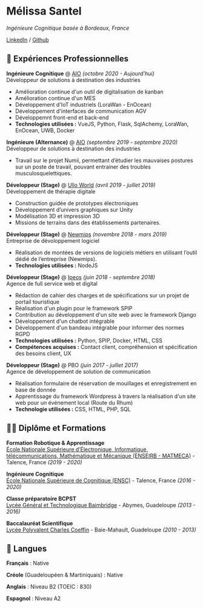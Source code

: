 # Mélissa Santel

_Ingénieure Cognitique basée à Bordeaux, France_

[LinkedIn](https://www.linkedin.com/in/melissa-santel/) / [Github](https://github.com/melissasantel) <!-- / [Site Web]() / [Behance](https://www.behance.net/mlissasantel) / [Dribbble](https://dribbble.com/MelissaSantel) -->

## 📄 Expériences Professionnelles
**Ingénieure Cognitique** @ [AIO](https://aio.eu/fr/) _(octobre 2020 - Aujourd'hui)_  
Développeur de solutions à destination des industries  
- Amélioration continue d'un outil de digitalisation de kanban 
- Amélioration continue d'un MES 
- Développement d'IoT industriels (LoraWan - EnOcean)
- Développement d'interfaces de communication AGV 
- Développemnt front-end et back-end
- **Technologies utilisées :** VueJS, Python, Flask, SqlAchemy, LoraWan, EnOcean, UWB, Docker

**Ingénieure (Alternance)**  @ [AIO](https://aio.eu/fr/) _(septembre 2019 - septembre 2020)_  
Développeur de solutions à destination des industries  
- Travail sur le projet Numii, permettant d’étudier les mauvaises postures sur un poste de travail, pouvant entrainer des troubles musculosquelettiques.


**Développeur (Stage)** @ [Ullo World](https://ullo-world.fr/) _(avril 2019 - juillet 2019)_  
Développement de thérapie digitale  
- Construction guidée de prototypes électroniques
- Développement d’univers graphiques sur Unity
- Modélisation 3D et impression 3D 
- Missions de terrains dans des établissements partenaires.

**Développeur (Stage)** @ [Newmips](https://www.newmips.com/) _(novembre 2018 - mars 2019)_  
Entreprise de dévoloppement logiciel  
- Réalisation de montées de versions de logiciels métiers en utilisant l’outil dédié de l’entreprise (Newmips).
- **Technologies utilisées :** NodeJS

**Développeur (Stage)** @ [Ipeos](https://www.ipeos.net/) _(juin 2018 - septembre 2018)_  
Agence de full service web et digital  
- Rédaction de cahier des charges et de spécifications sur un projet de portail touristique
- Réalisation d'un plugin pour le framework SPIP
- Contribution au développement d'un site web avec le framework Django
- Développement d'un chatbot intégrable
- Développement d'un bandeau intégrable pour informer des normes RGPD
- **Technologies utilisées :** Python, SPIP, Docker, HTML, CSS
- **Compétences acquises :** Contact client, compréhension et spécification des besoins client, UX


**Développeur (Stage)** @ PBO _(juin 2017 - juillet 2017)_  
Agence de développement de solution de communication  
- Réalisation formulaire de réservation de mouillages et enregistrement en base de donnée
- Apprentissage du framework Wordpress à travers la réalisation d'un site web pour un événement local (Route du Rhum)
- **Technologie utilisées :** CSS, HTML, PHP, SQL

<!-- ## À coté  -->

## 👩‍🎓 Diplôme et Formations
**Formation Robotique & Apprentissage**  
[École Nationale Supérieure d’Électronique, Informatique, télécommunications, Mathématique et Mécanique (ENSEIRB - MATMECA)](https://enseirb-matmeca.bordeaux-inp.fr/fr) - Talence, France _(2019 - 2020)_

**Ingénieure Cognitique**  
[École Nationale Supérieure de Cognitique (ENSC)](https://ensc.bordeaux-inp.fr/fr) - Talence, France _(2016 - 2020)_

**Classe préparatoire BCPST**  
[Lycée Général et Technologique Baimbridge](https://lgtbaimbridge.fr/) - Abymes, Guadeloupe _(2013 - 2016)_

**Baccalauréat Scientifique**  
[Lycée Polyvalent Charles Coeffin](https://charlescoeffin.lyc.ac-guadeloupe.fr/) - Baie-Mahault, Guadeloupe _(2010 - 2013)_
## 💬 Langues
**Français** : Native

**Créole** (Guadeloupéen & Martiniquais) : Native

**Anglais** : Niveau B2 (TOEIC : 830)

**Espagnol** : Niveau A2

<!-- You can use the [editor on GitHub](https://github.com/melissasantel/hello-world/edit/gh-pages/index.md) to maintain and preview the content for your website in Markdown files.

Whenever you commit to this repository, GitHub Pages will run [Jekyll](https://jekyllrb.com/) to rebuild the pages in your site, from the content in your Markdown files.

### Markdown

Markdown is a lightweight and easy-to-use syntax for styling your writing. It includes conventions for

```markdown
Syntax highlighted code block

# Header 1
## Header 2
### Header 3

- Bulleted
- List

1. Numbered
2. List

**Bold** and _Italic_ and `Code` text

[Link](url) and ![Image](src)
```

For more details see [Basic writing and formatting syntax](https://docs.github.com/en/github/writing-on-github/getting-started-with-writing-and-formatting-on-github/basic-writing-and-formatting-syntax).

### Jekyll Themes

Your Pages site will use the layout and styles from the Jekyll theme you have selected in your [repository settings](https://github.com/melissasantel/hello-world/settings/pages). The name of this theme is saved in the Jekyll `_config.yml` configuration file.

### Support or Contact

Having trouble with Pages? Check out our [documentation](https://docs.github.com/categories/github-pages-basics/) or [contact support](https://support.github.com/contact) and we’ll help you sort it out. -->
